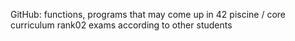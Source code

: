 GitHub: functions, programs that may come up in 42 piscine / core curriculum rank02 exams
				according to other students